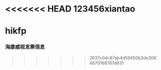 <<<<<<< HEAD
123456xiantao
=======
# hikfp
### 海康威视发票信息
>>>>>>> 2637c04c87ab4d59450b3de3064870168787d831

